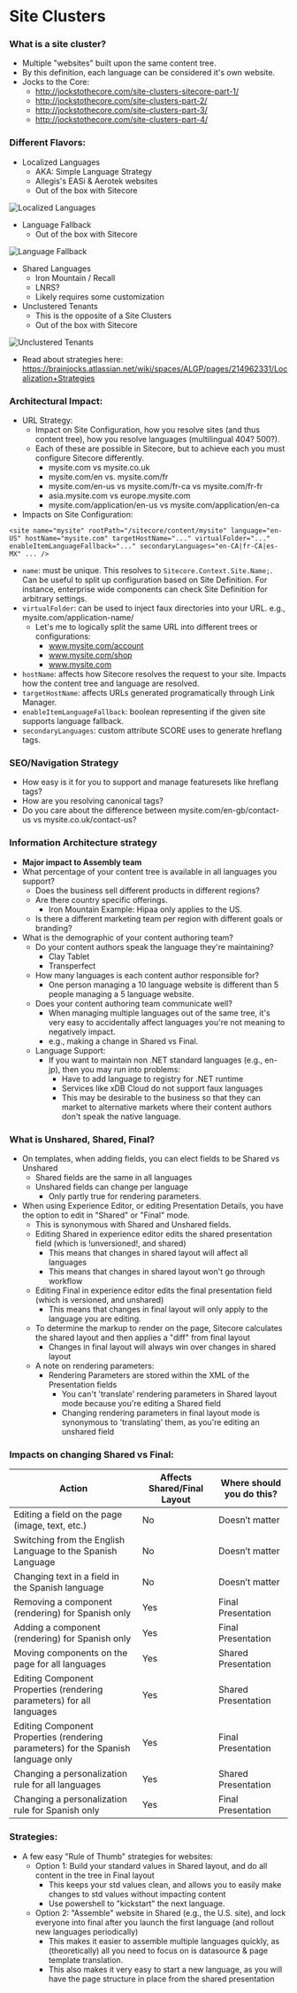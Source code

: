 # Site Clusters

### What is a site cluster?
  - Multiple "websites" built upon the same content tree.
  - By this definition, each language can be considered it's own website.
  - Jocks to the Core:
    - http://jockstothecore.com/site-clusters-sitecore-part-1/
    - http://jockstothecore.com/site-clusters-part-2/
    - http://jockstothecore.com/site-clusters-part-3/
    - http://jockstothecore.com/site-clusters-part-4/

### Different Flavors:
  - Localized Languages
    - AKA: Simple Language Strategy
    - Allegis's EASi & Aerotek websites
    - Out of the box with Sitecore

![Localized Languages](/images/localized-languages.png)

  - Language Fallback
    - Out of the box with Sitecore

![Language Fallback](/images/language-fallback.png)

  - Shared Languages
    - Iron Mountain / Recall
    - LNRS?
    - Likely requires some customization
  - Unclustered Tenants
    - This is the opposite of a Site Clusters
    - Out of the box with Sitecore

![Unclustered Tenants](/images/unclustered-languages.png)

  - Read about strategies here: https://brainjocks.atlassian.net/wiki/spaces/ALGP/pages/214962331/Localization+Strategies

### Architectural Impact:
- URL Strategy: 
  - Impact on Site Configuration, how you resolve sites (and thus content tree), how you resolve languages (multilingual 404? 500?).
  - Each of these are possible in Sitecore, but to achieve each you must configure Sitecore differently.
    - mysite.com vs mysite.co.uk
    - mysite.com/en vs. mysite.com/fr
    - mysite.com/en-us vs mysite.com/fr-ca vs mysite.com/fr-fr
    - asia.mysite.com vs europe.mysite.com
    - mysite.com/application/en-us vs mysite.com/application/en-ca
- Impacts on Site Configuration:

`<site name="mysite" rootPath="/sitecore/content/mysite" language="en-US" hostName="mysite.com" targetHostName="..." virtualFolder="..." enableItemLanguageFallback="..." secondaryLanguages="en-CA|fr-CA|es-MX" ... />`
  - `name`: must be unique.  This resolves to `Sitecore.Context.Site.Name;`.  Can be useful to split up configuration based on Site Definition.  For instance, enterprise wide components can check Site Definition for arbitrary settings.
  - `virtualFolder`: can be used to inject faux directories into your URL.  e.g., mysite.com/application-name/
    - Let's me to logically split the same URL into different trees or configurations:
      - www.mysite.com/account
      - www.mysite.com/shop
      - www.mysite.com
  - `hostName`: affects how Sitecore resolves the request to your site.  Impacts how the content tree and language are resolved.
  - `targetHostName`: affects URLs generated programatically through Link Manager. 
  - `enableItemLanguageFallback`: boolean representing if the given site supports language fallback.
  - `secondaryLanguages`: custom attribute SCORE uses to generate hreflang tags.
### SEO/Navigation Strategy
  - How easy is it for you to support and manage featuresets like hreflang tags?
  - How are you resolving canonical tags?
  - Do you care about the difference between mysite.com/en-gb/contact-us vs mysite.co.uk/contact-us?
### Information Architecture strategy 
  - __Major impact to Assembly team__
  - What percentage of your content tree is available in all languages you support?
    - Does the business sell different products in different regions?
    - Are there country specific offerings.
      - Iron Mountain Example: Hipaa only applies to the US.
    - Is there a different marketing team per region with different goals or branding?
  - What is the demographic of your content authoring team?
    - Do your content authors speak the language they're maintaining?
      - Clay Tablet
      - Transperfect
    - How many languages is each content author responsible for?  
      - One person managing a 10 language website is different than 5 people managing a 5 language website.
    - Does your content authoring team communicate well?
      - When managing multiple languages out of the same tree, it's very easy to accidentally affect languages you're not meaning to negatively impact.  
      - e.g., making a change in Shared vs Final. 
    - Language Support:
      - If you want to maintain non .NET standard languages (e.g., en-jp), then you may run into problems:
        - Have to add language to registry for .NET runtime
        - Services like xDB Cloud do not support faux languages
        - This may be desirable to the business so that they can market to alternative markets where their content authors don't speak the native language.



### What is Unshared, Shared, Final?
- On templates, when adding fields, you can elect fields to be Shared vs Unshared
  - Shared fields are the same in all languages
  - Unshared fields can change per language
    - Only partly true for rendering parameters.
- When using Experience Editor, or editing Presentation Details, you have the option to edit in "Shared" or "Final" mode.
  - This is synonymous with Shared and Unshared fields.
  - Editing Shared in experience editor edits the shared presentation field (which is !unversioned!, and shared)
    - This means that changes in shared layout will affect all languages
    - This means that changes in shared layout won't go through workflow
  - Editing Final in experience editor edits the final presentation field (which is versioned, and unshared)
    - This means that changes in final layout will only apply to the language you are editing.
  - To determine the markup to render on the page, Sitecore calculates the shared layout and then applies a "diff" from final layout
    - Changes in final layout will always win over changes in shared layout
  - A note on rendering parameters:
    - Rendering Parameters are stored within the XML of the Presentation fields
      - You can't 'translate' rendering parameters in Shared layout mode because you're editing a Shared field
      - Changing rendering parameters in final layout mode is synonymous to 'translating' them, as you're editing an unshared field


### Impacts on changing Shared vs Final:
| Action | Affects Shared/Final Layout | Where should you do this? |
|---|---|---|
| Editing a field on the page (image, text, etc.) |	No | Doesn’t matter |
| Switching from the English Language to the Spanish Language | No | Doesn’t matter |
| Changing text in a field in the Spanish language | No | Doesn’t matter |
| Removing a component (rendering) for Spanish only | Yes | Final Presentation |
| Adding a component (rendering) for Spanish only | Yes | Final Presentation |
| Moving components on the page for all languages | Yes | Shared Presentation |
| Editing Component Properties (rendering parameters) for all languages | Yes | Shared Presentation |
| Editing Component Properties (rendering parameters) for the Spanish language only | Yes | Final Presentation |
| Changing a personalization rule for all languages | Yes | Shared Presentation |
| Changing a personalization rule for Spanish only | Yes | Final Presentation |

### Strategies:
- A few easy "Rule of Thumb" strategies for websites:
  - Option 1: Build your standard values in Shared layout, and do all content in the tree in Final layout
    - This keeps your std values clean, and allows you to easily make changes to std values without impacting content
    - Use powershell to "kickstart" the next language.
  - Option 2: "Assemble" website in Shared (e.g., the U.S. site), and lock everyone into final after you launch the first language (and rollout new languages periodically)
    - This makes it easier to assemble multiple languages quickly, as (theoretically) all you need to focus on is datasource & page template translation.
    - This also makes it very easy to start a new language, as you will have the page structure in place from the shared presentation
